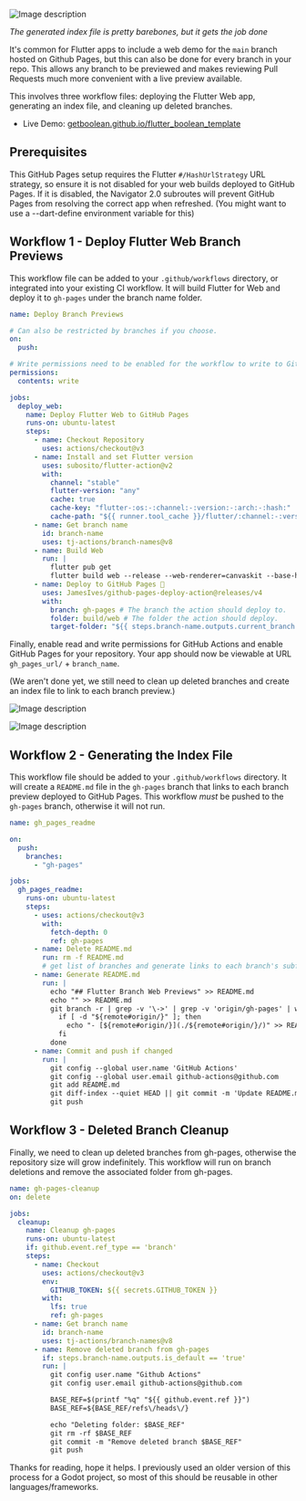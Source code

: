 ![Image description](https://dev-to-uploads.s3.amazonaws.com/uploads/articles/icn9uo2knig43ifys7in.png)

*The generated index file is pretty barebones, but it gets the job done*

It's common for Flutter apps to include a web demo for the `main` branch hosted on Github Pages, but this can also be done for every branch in your repo. This allows any branch to be previewed and makes reviewing Pull Requests much more convenient with a live preview available.

This involves three workflow files: deploying the Flutter Web app, generating an index file, and cleaning up deleted branches.

* Live Demo: [getboolean.github.io/flutter_boolean_template](https://getboolean.github.io/flutter_boolean_template)

## Prerequisites

This GitHub Pages setup requires the Flutter `#/HashUrlStrategy` URL strategy, so ensure it is not disabled for your web builds deployed to GitHub Pages. If it is disabled, the Navigator 2.0 subroutes will prevent GitHub Pages from resolving the correct app when refreshed. (You might want to use a --dart-define environment variable for this)

## Workflow 1 - Deploy Flutter Web Branch Previews

This workflow file can be added to your `.github/workflows` directory, or integrated into your existing CI workflow. It will build Flutter for Web and deploy it to `gh-pages` under the branch name folder.

```yaml
name: Deploy Branch Previews

# Can also be restricted by branches if you choose.
on:
  push:

# Write permissions need to be enabled for the workflow to write to GitHub Pages.
permissions:
  contents: write

jobs:
  deploy_web:
    name: Deploy Flutter Web to GitHub Pages
    runs-on: ubuntu-latest
    steps:
      - name: Checkout Repository
        uses: actions/checkout@v3
      - name: Install and set Flutter version
        uses: subosito/flutter-action@v2
        with:
          channel: "stable"
          flutter-version: "any"
          cache: true
          cache-key: "flutter-:os:-:channel:-:version:-:arch:-:hash:"
          cache-path: "${{ runner.tool_cache }}/flutter/:channel:-:version:-:arch:"
      - name: Get branch name
        id: branch-name
        uses: tj-actions/branch-names@v8
      - name: Build Web
        run: |
          flutter pub get
          flutter build web --release --web-renderer=canvaskit --base-href="/${{ github.event.repository.name }}/${{ steps.branch-name.outputs.current_branch }}/"
      - name: Deploy to GitHub Pages 🚀
        uses: JamesIves/github-pages-deploy-action@releases/v4
        with:
          branch: gh-pages # The branch the action should deploy to.
          folder: build/web # The folder the action should deploy.
          target-folder: "${{ steps.branch-name.outputs.current_branch }}"
```

Finally, enable read and write permissions for GitHub Actions and enable GitHub Pages for your repository. Your app should now be viewable at URL `gh_pages_url/` + `branch_name`.

(We aren't done yet, we still need to clean up deleted branches and create an index file to link to each branch preview.)

![Image description](https://dev-to-uploads.s3.amazonaws.com/uploads/articles/k5zd8ga3axhrb5txz70b.png)

![Image description](https://dev-to-uploads.s3.amazonaws.com/uploads/articles/2ve8aiv937gv97npgqwe.png)

## Workflow 2 - Generating the Index File

This workflow file should be added to your `.github/workflows` directory. It will create a `README.md` file in the `gh-pages` branch that links to each branch preview deployed to GitHub Pages.
This workflow *must* be pushed to the `gh-pages` branch, otherwise it will not run.

```yaml
name: gh_pages_readme

on:
  push:
    branches:
      - "gh-pages"

jobs:
  gh_pages_readme:
    runs-on: ubuntu-latest
    steps:
      - uses: actions/checkout@v3
        with:
          fetch-depth: 0
          ref: gh-pages
      - name: Delete README.md
        run: rm -f README.md
        # get list of branches and generate links to each branch's subfolder in the README.md file
      - name: Generate README.md
        run: |
          echo "## Flutter Branch Web Previews" >> README.md
          echo "" >> README.md
          git branch -r | grep -v '\->' | grep -v 'origin/gh-pages' | while read remote; do
            if [ -d "${remote#origin/}" ]; then
              echo "- [${remote#origin/}](./${remote#origin/}/)" >> README.md
            fi
          done
      - name: Commit and push if changed
        run: |
          git config --global user.name 'GitHub Actions'
          git config --global user.email github-actions@github.com
          git add README.md
          git diff-index --quiet HEAD || git commit -m 'Update README.md'
          git push
```

## Workflow 3 - Deleted Branch Cleanup

Finally, we need to clean up deleted branches from gh-pages, otherwise the repository size will grow indefinitely.
This workflow will run on branch deletions and remove the associated folder from gh-pages.

```yaml
name: gh-pages-cleanup
on: delete

jobs:
  cleanup:
    name: Cleanup gh-pages
    runs-on: ubuntu-latest
    if: github.event.ref_type == 'branch'
    steps:
      - name: Checkout
        uses: actions/checkout@v3
        env:
          GITHUB_TOKEN: ${{ secrets.GITHUB_TOKEN }}
        with:
          lfs: true
          ref: gh-pages
      - name: Get branch name
        id: branch-name
        uses: tj-actions/branch-names@v8
      - name: Remove deleted branch from gh-pages
        if: steps.branch-name.outputs.is_default == 'true'
        run: |
          git config user.name "Github Actions"
          git config user.email github-actions@github.com

          BASE_REF=$(printf "%q" "${{ github.event.ref }}")
          BASE_REF=${BASE_REF/refs\/heads\/}

          echo "Deleting folder: $BASE_REF"
          git rm -rf $BASE_REF
          git commit -m "Remove deleted branch $BASE_REF"
          git push
```

Thanks for reading, hope it helps. I previously used an older version of this process for a Godot project, so most of this should be reusable in other languages/frameworks.
